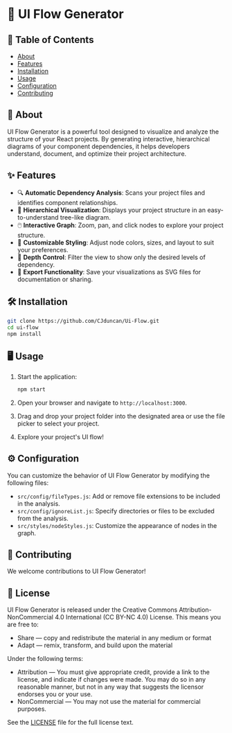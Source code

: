 # 🌳 UI Flow Generator



## 📖 Table of Contents
- [About](#about)
- [Features](#features)
- [Installation](#installation)
- [Usage](#usage)
- [Configuration](#configuration)
- [Contributing](#contributing)


## 🚀 About

UI Flow Generator is a powerful tool designed to visualize and analyze the structure of your React projects. By generating interactive, hierarchical diagrams of your component dependencies, it helps developers understand, document, and optimize their project architecture.



## ✨ Features

- 🔍 **Automatic Dependency Analysis**: Scans your project files and identifies component relationships.
- 🌿 **Hierarchical Visualization**: Displays your project structure in an easy-to-understand tree-like diagram.
- 🖱️ **Interactive Graph**: Zoom, pan, and click nodes to explore your project structure.
- 🎨 **Customizable Styling**: Adjust node colors, sizes, and layout to suit your preferences.
- 📏 **Depth Control**: Filter the view to show only the desired levels of dependency.
- 💾 **Export Functionality**: Save your visualizations as SVG files for documentation or sharing.

## 🛠️ Installation

```bash
git clone https://github.com/CJduncan/Ui-Flow.git
cd ui-flow
npm install
```

## 🖥️ Usage

1. Start the application:
   ```bash
   npm start
   ```

2. Open your browser and navigate to `http://localhost:3000`.

3. Drag and drop your project folder into the designated area or use the file picker to select your project.

4. Explore your project's UI flow!

## ⚙️ Configuration

You can customize the behavior of UI Flow Generator by modifying the following files:

- `src/config/fileTypes.js`: Add or remove file extensions to be included in the analysis.
- `src/config/ignoreList.js`: Specify directories or files to be excluded from the analysis.
- `src/styles/nodeStyles.js`: Customize the appearance of nodes in the graph.

## 🤝 Contributing

We welcome contributions to UI Flow Generator! 

## 📄 License

UI Flow Generator is released under the Creative Commons Attribution-NonCommercial 4.0 International (CC BY-NC 4.0) License. This means you are free to:

- Share — copy and redistribute the material in any medium or format
- Adapt — remix, transform, and build upon the material

Under the following terms:

- Attribution — You must give appropriate credit, provide a link to the license, and indicate if changes were made. You may do so in any reasonable manner, but not in any way that suggests the licensor endorses you or your use.
- NonCommercial — You may not use the material for commercial purposes.

See the [LICENSE](LICENSE) file for the full license text.

